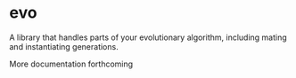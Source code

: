 # evo
A library that handles parts of your evolutionary algorithm, including mating and instantiating generations.

More documentation forthcoming